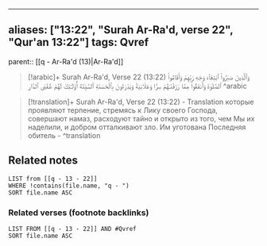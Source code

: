 
---
aliases: ["13:22", "Surah Ar-Ra'd, verse 22", "Qur'an 13:22"]
tags: Qvref
---

parent:: [[q - Ar-Ra'd (13)|Ar-Ra'd]]

> [!arabic]+ Surah Ar-Ra'd, Verse 22 (13:22)
> <span class="quran-arabic">وَٱلَّذِينَ صَبَرُوا۟ ٱبْتِغَآءَ وَجْهِ رَبِّهِمْ وَأَقَامُوا۟ ٱلصَّلَوٰةَ وَأَنفَقُوا۟ مِمَّا رَزَقْنَـٰهُمْ سِرًّا وَعَلَانِيَةً وَيَدْرَءُونَ بِٱلْحَسَنَةِ ٱلسَّيِّئَةَ أُو۟لَـٰٓئِكَ لَهُمْ عُقْبَى ٱلدَّارِ</span>
^arabic

> [!translation]+ Surah Ar-Ra'd, Verse 22 (13:22) - Translation
> которые проявляют терпение, стремясь к Лику своего Господа, совершают намаз, расходуют тайно и открыто из того, чем Мы их наделили, и добром отталкивают зло. Им уготована Последняя обитель -
^translation



## Related notes
```dataview
LIST from [[q - 13 - 22]]
WHERE !contains(file.name, "q - ")
SORT file.name ASC
```

### Related verses (footnote backlinks)
```dataview
LIST FROM [[q - 13 - 22]] AND #Qvref
SORT file.name ASC
```


